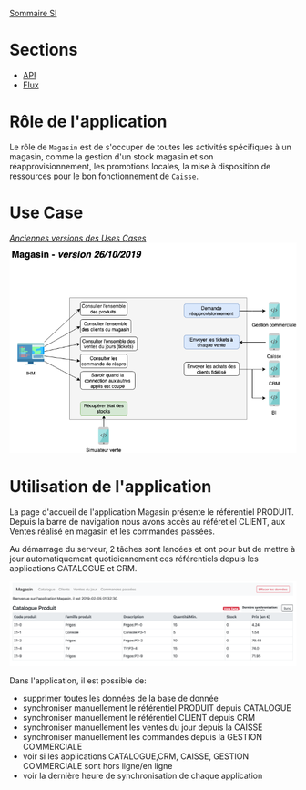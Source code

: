 [Sommaire SI](https://ursi-2020.github.io/Documentation/)

# Sections

* [API](api.md)
* [Flux](flux.md)

# Rôle de l'application

Le rôle de `Magasin` est de s'occuper de toutes les activités spécifiques à un magasin, comme la gestion d'un stock magasin
et son réapprovisionnement, les promotions locales, la mise à disposition de ressources pour le bon fonctionnement de `Caisse`.

# Use Case

 *[Anciennes versions des Uses Cases](use-case.md)*
![](images/usecase.png)


# Utilisation de l'application

La page d'accueil de l'application Magasin présente le référentiel PRODUIT. Depuis la barre de navigation nous avons accès au référetiel CLIENT, aux Ventes réalisé en magasin et les commandes passées.

Au démarrage du serveur, 2 tâches sont lancées et ont pour but de mettre à jour automatiquement quotidiennement ces référentiels depuis les applications CATALOGUE et CRM.

![](images/dashboard.png)

Dans l'application, il est possible de:
- supprimer toutes les données de la base de donnée
- synchroniser manuellement le référentiel PRODUIT depuis CATALOGUE
- synchroniser manuellement le référentiel CLIENT depuis CRM
- synchroniser manuellement les ventes du jour depuis la CAISSE
- synchroniser manuellement les commandes depuis la GESTION COMMERCIALE
- voir si les applications CATALOGUE,CRM, CAISSE, GESTION COMMERCIALE sont hors ligne/en ligne
- voir la dernière heure de synchronisation de chaque application
